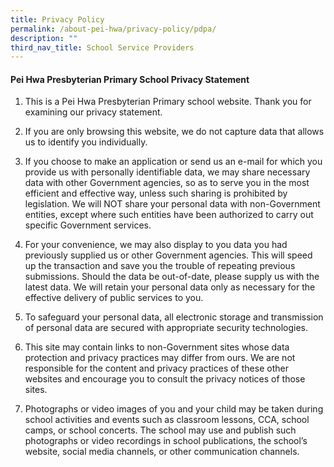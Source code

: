 ```yaml
---
title: Privacy Policy
permalink: /about-pei-hwa/privacy-policy/pdpa/
description: ""
third_nav_title: School Service Providers
---
```

#### Pei Hwa Presbyterian Primary School Privacy Statement

  

  

1.  This is a Pei Hwa Presbyterian Primary school website. Thank you for examining our privacy statement.

  

2.  If you are only browsing this website, we do not capture data that allows us to identify you individually.

  

3.  If you choose to make an application or send us an e-mail for which you provide us with personally identifiable data, we may share necessary data with other Government agencies, so as to serve you in the most efficient and effective way, unless such sharing is prohibited by legislation. We will NOT share your personal data with non-Government entities, except where such entities have been authorized to carry out specific Government services.

  

4.  For your convenience, we may also display to you data you had previously supplied us or other Government agencies. This will speed up the transaction and save you the trouble of repeating previous submissions. Should the data be out-of-date, please supply us with the latest data. We will retain your personal data only as necessary for the effective delivery of public services to you.

  

5.  To safeguard your personal data, all electronic storage and transmission of personal data are secured with appropriate security technologies.

  

6.  This site may contain links to non-Government sites whose data protection and privacy practices may differ from ours. We are not responsible for the content and privacy practices of these other websites and encourage you to consult the privacy notices of those sites.

  

7.  Photographs or video images of you and your child may be taken during school activities and events such as classroom lessons, CCA, school camps, or school concerts. The school may use and publish such photographs or video recordings in school publications, the school’s website, social media channels, or other communication channels.